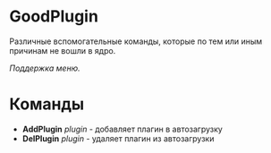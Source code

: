 # GoodPlugin #

Различные вспомогательные команды, которые по тем или иным причинам не вошли в ядро.

_Поддержка меню._

# Команды #

  * **AddPlugin** _plugin_ - добавляет плагин в автозагрузку
  * **DelPlugin** _plugin_ - удаляет плагин из автозагрузки